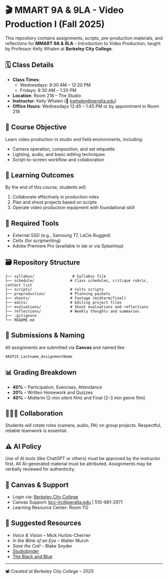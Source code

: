 # 🎬 MMART 9A & 9LA - Video Production I (Fall 2025)

This repository contains assignments, scripts, pre-production materials, and reflections for **MMART 9A & 9LA** – Introduction to Video Production, taught by Professor Kelly Whalen at **Berkeley City College**.

## 🗓️ Class Details
- **Class Times**:
  - Wednesdays: 9:30 AM – 12:20 PM
  - Fridays: 9:30 AM – 1:20 PM
- **Location**: Room 218 – The Studio
- **Instructor**: Kelly Whalen (📧 kwhalen@peralta.edu)
- **Office Hours**: Wednesdays 12:45 – 1:45 PM or by appointment in Room 218

## 🎯 Course Objective
Learn video production in studio and field environments, including:
- Camera operation, composition, and set etiquette
- Lighting, audio, and basic editing techniques
- Script-to-screen workflow and collaboration

## 🧠 Learning Outcomes
By the end of this course, students will:
1. Collaborate effectively in production roles
2. Plan and shoot projects based on scripts
3. Operate video production equipment with foundational skill

## 🧰 Required Tools
- External SSD (e.g., Samsung T7, LaCie Rugged)
- Celtx (for scriptwriting)
- Adobe Premiere Pro (available in lab or via Splashtop)

## 🗃️ Repository Structure
```plaintext
├── syllabus/                 # Syllabus file
├── schedule/                # Class schedules, critique rubric, contact list
├── scripts/                 # Celtx scripts
├── preproduction/           # Planning packets
├── shoots/                  # Footage (midterm/final)
├── edits/                   # Editing project files
├── evaluations/             # Shoot evaluations and reflections
├── reflections/             # Weekly thoughts and summaries
├── .gitignore
└── README.md
```

## 📝 Submissions & Naming
All assignments are submitted via **Canvas** and named like:
```
9ASP25_Lastname_AssignmentName
```

## 📊 Grading Breakdown
- **40%** – Participation, Exercises, Attendance
- **20%** – Written Homework and Quizzes
- **40%** – Midterm (2-min silent film) and Final (2–3 min genre film)

## 🧑‍🤝‍🧑 Collaboration
Students will rotate roles (camera, audio, PA) on group projects. Respectful, reliable teamwork is essential.

## ⚠️ AI Policy
Use of AI tools (like ChatGPT or others) must be approved by the instructor first. All AI-generated material must be attributed. Assignments may be verbally reviewed for authenticity.

## 💬 Canvas & Support
- Login via: [Berkeley City College](https://www.berkeleycitycollege.edu/)
- Canvas Support: bcc-lrc@peralta.edu | 510-981-2971
- Learning Resource Center: Room 112

## 🧠 Suggested Resources
- *Voice & Vision* – Mick Hurbis-Cherrier
- *In the Blink of an Eye* – Walter Murch
- *Save the Cat!* – Blake Snyder
- [Studiobinder](https://www.studiobinder.com)
- [The Black and Blue](https://www.theblackandblue.com)

---

📽️ *Created at Berkeley City College – 2025*
